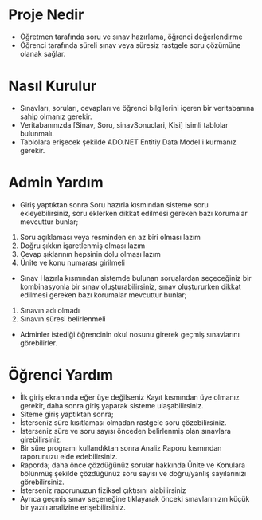 # Proje Nedir
* Öğretmen tarafında soru ve sınav hazırlama, öğrenci değerlendirme
* Öğrenci tarafında süreli sınav veya süresiz rastgele soru çözümüne olanak sağlar.
# Nasıl Kurulur 
* Sınavları, soruları, cevapları ve öğrenci bilgilerini içeren bir veritabanına sahip olmanız gerekir.
* Veritabanınızda [Sinav, Soru, sinavSonuclari, Kisi] isimli tablolar bulunmalı.
* Tablolara erişecek şekilde ADO.NET Entitiy Data Model'i kurmanız gerekir.

# Admin Yardım
* Giriş yaptıktan sonra Soru hazırla kısmından sisteme soru ekleyebilirsiniz, soru eklerken dikkat edilmesi gereken bazı korumalar mevcuttur bunlar;
1) Soru açıklaması veya resminden en az biri olması lazım
2) Doğru şıkkın işaretlenmiş olması lazım
3) Cevap şıklarının hepsinin dolu olması lazım
4) Ünite ve konu numarası girilmeli
* Sınav Hazırla kısmından sistemde bulunan sorualardan seçeceğiniz bir kombinasyonla bir sınav oluşturabilirsiniz, sınav oluştururken dikkat edilmesi gereken bazı korumalar mevcuttur bunlar;
1) Sınavın adı olmadı
2) Sınavın süresi belirlenmeli
* Adminler istediği öğrencinin okul nosunu girerek geçmiş sınavlarını görebilirler.

# Öğrenci Yardım
* İlk giriş ekranında eğer üye değilseniz Kayıt kısmından üye olmanız gerekir, daha sonra giriş yaparak sisteme ulaşabilirsiniz.
* Siteme giriş yaptıktan sonra; 
* İsterseniz süre kısıtlaması olmadan rastgele soru çözebilirsiniz.
* İsterseniz süre ve soru sayısı önceden belirlenmiş olan sınavlara girebilirsiniz.
* Bir süre programı kullandıktan sonra Analiz Raporu kısmından raporunuzu elde edebilirsiniz.
* Raporda; daha önce çözdüğünüz sorular hakkında Ünite ve Konulara bölünmüş şekilde çözdüğünüz soru sayısı ve doğru/yanlış sayılarınızı görebilirsiniz.
* İsterseniz raporunuzun fiziksel çıktısını alabilirsiniz
* Ayrıca geçmiş sınav seçeneğine tıklayarak önceki sınavlarınızın küçük bir yazılı analizine erişebilirsiniz.

